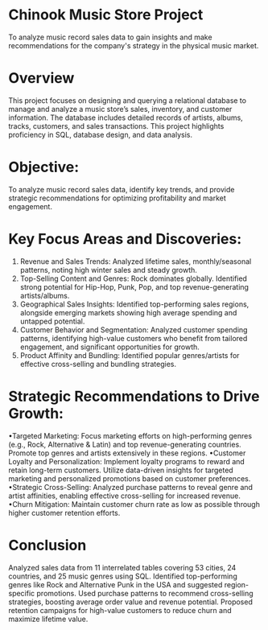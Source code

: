 # Chinook Music Store Project
To analyze music record sales data to gain insights and make recommendations for the company's strategy in the physical music market.

# Overview
This project focuses on designing and querying a relational database to manage and analyze a music store’s sales, inventory, and customer information. The database includes detailed records of artists, albums, tracks, customers, and sales transactions. This project highlights proficiency in SQL, database design, and data analysis.

# Objective: 
To analyze music record sales data, identify key trends, and provide strategic recommendations for optimizing profitability and market engagement.

# Key Focus Areas and Discoveries:
1. Revenue and Sales Trends: Analyzed lifetime sales, monthly/seasonal patterns, noting high winter sales and steady growth. 
2. Top-Selling Content and Genres: Rock dominates globally. Identified strong potential for Hip-Hop, Punk, Pop, and top revenue-generating artists/albums. 
3. Geographical Sales Insights: Identified top-performing sales regions, alongside emerging markets showing high average spending and untapped potential.
4. Customer Behavior and Segmentation: Analyzed customer spending patterns, identifying high-value customers who benefit from tailored engagement, and significant opportunities for growth.
5. Product Affinity and Bundling: Identified popular genres/artists for effective cross-selling and bundling strategies.

# Strategic Recommendations to Drive Growth:
•Targeted Marketing: Focus marketing efforts on high-performing genres (e.g., Rock, Alternative & Latin) and top revenue-generating countries. Promote top genres and artists extensively in these regions.
•Customer Loyalty and Personalization: Implement loyalty programs to reward and retain long-term customers. Utilize data-driven insights for targeted marketing and personalized promotions based on customer preferences.
•Strategic Cross-Selling: Analyzed purchase patterns to reveal genre and artist affinities, enabling effective cross-selling for increased revenue.
•Churn Mitigation: Maintain customer churn rate as low as possible through higher customer retention efforts.

# Conclusion
Analyzed sales data from 11 interrelated tables covering 53 cities, 24 countries, and 25 music genres using SQL.
Identified top-performing genres like Rock and Alternative Punk in the USA and suggested region-specific promotions.
Used purchase patterns to recommend cross-selling strategies, boosting average order value and revenue potential.
Proposed retention campaigns for high-value customers to reduce churn and maximize lifetime value.

